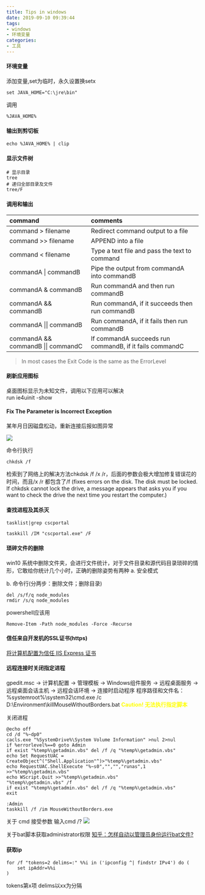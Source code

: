 ```yaml
---
title: Tips in windows
date: 2019-09-10 09:39:44
tags:
- windows
- 环境变量
categories: 
- 工具
---
```

#### 环境变量
添加变量,set为临时，永久设置换setx
```
set JAVA_HOME="C:\jre\bin"
```
调用
```
%JAVA_HOME%
```
#### 输出到剪切板
```
echo %JAVA_HOME% | clip
```
#### 显示文件树
```
# 显示目录
tree
# 递归全部目录及文件
tree/F
```
#### 调用和输出

command|comments 
:-----|:--
command > filename    |    Redirect command output to a file
command >> filename  |   APPEND into a file
command < filename    |    Type a text file and pass the text to command
commandA  \|  commandB  |  Pipe the output from commandA into commandB
commandA &  commandB  |    Run commandA and then run commandB
commandA && commandB   |   Run commandA, if it succeeds then run commandB
commandA \|\| commandB   |   Run commandA, if it fails then run commandB
commandA && commandB \|\| commandC | If commandA succeeds run commandB, if it fails commandC

> In most cases the Exit Code is the same as the ErrorLevel

#### 刷新应用图标
桌面图标显示为未知文件，调用以下应用可以解决<br>
run ie4uinit -show

#### Fix The Parameter is Incorrect Exception
某年月日因磁盘松动，重新连接后报如图异常

![](https://tvax4.sinaimg.cn/large/a60edd42gy1gc3wq4b78fj20a304ljrj.jpg)

命令行执行
```
chkdsk /f
```
检索到了网络上的解决方法chkdsk /f /x /r，后面的参数会极大增加修复错误花的时间，而且/x /r 都包含了/f (fixes errors on the disk. The disk must be locked. If chkdsk cannot lock the drive, a message appears that asks you if you want to check the drive the next time you restart the computer.)
#### 查找进程及其杀灭
```
tasklist|grep cscportal

taskkill /IM "cscportal.exe" /F
```
#### 琐碎文件的删除
win10 系统中删除文件夹，会进行文件统计，对于文件目录和源代码目录琐碎的情形，它敢给你统计几个小时，正确的删除姿势有两种
a. 安全模式

b. 命令行(分两步：删除文件；删除目录)
```
del /s/f/q node_modules
rmdir /s/q node_modules
```
powershell应该用
```
Remove-Item -Path node_modules -Force -Recurse
```
#### 信任来自开发机的SSL证书(https)
[将计算机配置为信任 IIS Express 证书](https://docs.microsoft.com/zh-cn/troubleshoot/visualstudio/general/warnings-untrusted-certificate#method-2-configure-computers-to-trust-the-iis-express-certificate)

#### 远程连接时关闭指定进程
gpedit.msc -> 计算机配置 -> 管理模板 -> Windows组件服务 -> 远程桌面服务 -> 远程桌面会话主机 -> 远程会话环境 -> 连接时启动程序
程序路径和文件名：%systemroot%\system32\cmd.exe /c D:\Environment\killMouseWithoutBorders.bat <span style="color:#ff0;font-weight:bold">Caution! 无法执行指定脚本</span>

关闭进程 
```
@echo off
cd /d "%~dp0"
cacls.exe "%SystemDrive%\System Volume Information" >nul 2>nul
if %errorlevel%==0 goto Admin
if exist "%temp%\getadmin.vbs" del /f /q "%temp%\getadmin.vbs"
echo Set RequestUAC = CreateObject^("Shell.Application"^)>"%temp%\getadmin.vbs"
echo RequestUAC.ShellExecute "%~s0","","","runas",1 >>"%temp%\getadmin.vbs"
echo WScript.Quit >>"%temp%\getadmin.vbs"
"%temp%\getadmin.vbs" /f
if exist "%temp%\getadmin.vbs" del /f /q "%temp%\getadmin.vbs"
exit

:Admin
taskkill /f /im MouseWithoutBorders.exe
```
关于 cmd 接受参数 输入cmd /?
![](https://tva4.sinaimg.cn/large/0032xJMSgy1guh3rcmoq0j60hk09qdhv02.jpg)

关于bat脚本获取administrator权限
[知乎：怎样自动以管理员身份运行bat文件?](https://www.zhihu.com/question/34541107/answer/137174053)

#### 获取ip
```
for /f "tokens=2 delims=:" %%i in ('ipconfig ^| findstr IPv4') do (
    set ipAddr=%%i
)
```
tokens第x项 delims以xx为分隔